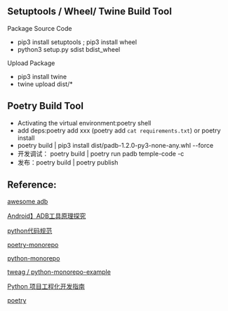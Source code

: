 ## Setuptools / Wheel/ Twine Build Tool

Package Source Code

- pip3 install setuptools ; pip3 install wheel
- python3 setup.py sdist bdist_wheel

Upload Package

- pip3 install twine
- twine upload dist/*

## Poetry Build Tool

- Activating the virtual environment:poetry shell
- add deps:poetry add xxx (poetry add `cat requirements.txt`) or poetry install
- poetry build | pip3 install dist/padb-1.2.0-py3-none-any.whl --force
- 开发调试：  poetry build | poetry run padb temple-code -c
- 发布：poetry build  | poetry publish

## Reference:

[awesome adb](http://adbcommand.com/awesome-adb/cn)

[Android】ADB工具原理探究](https://itimetraveler.github.io/2019/06/07/Android%20ADB%E5%8E%9F%E7%90%86%E6%8E%A2%E7%A9%B6/#ADB%E7%AE%80%E4%BB%8B)

[python代码规范](https://zh-google-styleguide.readthedocs.io/en/latest/google-python-styleguide/python_style_rules/)

[poetry-monorepo](https://gitlab.com/gerbenoostra/poetry-monorepo/-/tree/main/)

[python-monorepo](https://github.com/ya-mori/python-monorepo)

[tweag / python-monorepo-example](https://github.com/tweag/python-monorepo-example/blob/main/templates/pylibrary/pyproject.toml)

[Python 项目工程化开发指南](https://pyloong.github.io/pythonic-project-guidelines/practices/web/#23)

[poetry](https://python-poetry.org/docs/repositories/)
